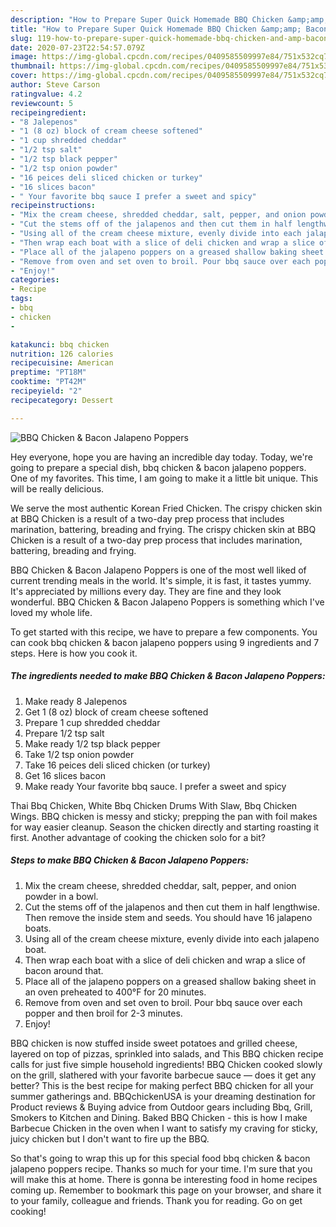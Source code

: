 ```yaml
---
description: "How to Prepare Super Quick Homemade BBQ Chicken &amp;amp; Bacon Jalapeno Poppers"
title: "How to Prepare Super Quick Homemade BBQ Chicken &amp;amp; Bacon Jalapeno Poppers"
slug: 119-how-to-prepare-super-quick-homemade-bbq-chicken-and-amp-bacon-jalapeno-poppers
date: 2020-07-23T22:54:57.079Z
image: https://img-global.cpcdn.com/recipes/0409585509997e84/751x532cq70/bbq-chicken-bacon-jalapeno-poppers-recipe-main-photo.jpg
thumbnail: https://img-global.cpcdn.com/recipes/0409585509997e84/751x532cq70/bbq-chicken-bacon-jalapeno-poppers-recipe-main-photo.jpg
cover: https://img-global.cpcdn.com/recipes/0409585509997e84/751x532cq70/bbq-chicken-bacon-jalapeno-poppers-recipe-main-photo.jpg
author: Steve Carson
ratingvalue: 4.2
reviewcount: 5
recipeingredient:
- "8 Jalepenos"
- "1 (8 oz) block of cream cheese softened"
- "1 cup shredded cheddar"
- "1/2 tsp salt"
- "1/2 tsp black pepper"
- "1/2 tsp onion powder"
- "16 peices deli sliced chicken or turkey"
- "16 slices bacon"
- " Your favorite bbq sauce I prefer a sweet and spicy"
recipeinstructions:
- "Mix the cream cheese, shredded cheddar, salt, pepper, and onion powder in a bowl."
- "Cut the stems off of the jalapenos and then cut them in half lengthwise. Then remove the inside stem and seeds. You should have 16 jalapeno boats."
- "Using all of the cream cheese mixture, evenly divide into each jalapeno boat."
- "Then wrap each boat with a slice of deli chicken and wrap a slice of bacon around that."
- "Place all of the jalapeno poppers on a greased shallow baking sheet in an oven preheated to 400°F for 20 minutes."
- "Remove from oven and set oven to broil. Pour bbq sauce over each popper and then broil for 2-3 minutes."
- "Enjoy!"
categories:
- Recipe
tags:
- bbq
- chicken
- 

katakunci: bbq chicken  
nutrition: 126 calories
recipecuisine: American
preptime: "PT18M"
cooktime: "PT42M"
recipeyield: "2"
recipecategory: Dessert

---
```



![BBQ Chicken &amp; Bacon Jalapeno Poppers](https://img-global.cpcdn.com/recipes/0409585509997e84/751x532cq70/bbq-chicken-bacon-jalapeno-poppers-recipe-main-photo.jpg)

Hey everyone, hope you are having an incredible day today. Today, we're going to prepare a special dish, bbq chicken &amp; bacon jalapeno poppers. One of my favorites. This time, I am going to make it a little bit unique. This will be really delicious.

We serve the most authentic Korean Fried Chicken. The crispy chicken skin at BBQ Chicken is a result of a two-day prep process that includes marination, battering, breading and frying. The crispy chicken skin at BBQ Chicken is a result of a two-day prep process that includes marination, battering, breading and frying.

BBQ Chicken &amp; Bacon Jalapeno Poppers is one of the most well liked of current trending meals in the world. It's simple, it is fast, it tastes yummy. It's appreciated by millions every day. They are fine and they look wonderful. BBQ Chicken &amp; Bacon Jalapeno Poppers is something which I've loved my whole life.


To get started with this recipe, we have to prepare a few components. You can cook bbq chicken &amp; bacon jalapeno poppers using 9 ingredients and 7 steps. Here is how you cook it.

<!--inarticleads1-->

##### The ingredients needed to make BBQ Chicken &amp; Bacon Jalapeno Poppers:

1. Make ready 8 Jalepenos
1. Get 1 (8 oz) block of cream cheese softened
1. Prepare 1 cup shredded cheddar
1. Prepare 1/2 tsp salt
1. Make ready 1/2 tsp black pepper
1. Take 1/2 tsp onion powder
1. Take 16 peices deli sliced chicken (or turkey)
1. Get 16 slices bacon
1. Make ready  Your favorite bbq sauce. I prefer a sweet and spicy


Thai Bbq Chicken, White Bbq Chicken Drums With Slaw, Bbq Chicken Wings. BBQ chicken is messy and sticky; prepping the pan with foil makes for way easier cleanup. Season the chicken directly and starting roasting it first. Another advantage of cooking the chicken solo for a bit? 

<!--inarticleads2-->

##### Steps to make BBQ Chicken &amp; Bacon Jalapeno Poppers:

1. Mix the cream cheese, shredded cheddar, salt, pepper, and onion powder in a bowl.
1. Cut the stems off of the jalapenos and then cut them in half lengthwise. Then remove the inside stem and seeds. You should have 16 jalapeno boats.
1. Using all of the cream cheese mixture, evenly divide into each jalapeno boat.
1. Then wrap each boat with a slice of deli chicken and wrap a slice of bacon around that.
1. Place all of the jalapeno poppers on a greased shallow baking sheet in an oven preheated to 400°F for 20 minutes.
1. Remove from oven and set oven to broil. Pour bbq sauce over each popper and then broil for 2-3 minutes.
1. Enjoy!


BBQ chicken is now stuffed inside sweet potatoes and grilled cheese, layered on top of pizzas, sprinkled into salads, and This BBQ chicken recipe calls for just five simple household ingredients! BBQ Chicken cooked slowly on the grill, slathered with your favorite barbecue sauce — does it get any better? This is the best recipe for making perfect BBQ chicken for all your summer gatherings and. BBQchickenUSA is your dreaming destination for Product reviews &amp; Buying advice from Outdoor gears including Bbq, Grill, Smokers to Kitchen and Dining. Baked BBQ Chicken - this is how I make Barbecue Chicken in the oven when I want to satisfy my craving for sticky, juicy chicken but I don&#39;t want to fire up the BBQ. 

So that's going to wrap this up for this special food bbq chicken &amp; bacon jalapeno poppers recipe. Thanks so much for your time. I'm sure that you will make this at home. There is gonna be interesting food in home recipes coming up. Remember to bookmark this page on your browser, and share it to your family, colleague and friends. Thank you for reading. Go on get cooking!
